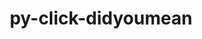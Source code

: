 ---
title: "py-click-didyoumean"
layout: cache
categories: [package, develop]
meta: {"versions": ["0.0.3"], "compilers": ["gcc@=7.5.0"], "oss": ["ubuntu18.04"], "platforms": ["linux"], "targets": ["x86_64", "x86_64_v3"], "stacks": ["radiuss", "root"], "num_specs": 42, "num_specs_by_stack": {"radiuss": 42, "root": 42}}
spec_details: [{"hash": "ln4vcfhzic4aeq3vdhvzd3q22qhfkbt6", "compiler": "gcc@=7.5.0", "versions": ["0.0.3"], "os": "ubuntu18.04", "platform": "linux", "target": "x86_64", "variants": [], "stacks": ["radiuss", "root"], "size": "-", "tarball": "https://binaries.spack.io/develop/build_cache/linux-ubuntu18.04-x86_64/gcc-7.5.0/py-click-didyoumean-0.0.3/linux-ubuntu18.04-x86_64-gcc-7.5.0-py-click-didyoumean-0.0.3-ln4vcfhzic4aeq3vdhvzd3q22qhfkbt6.spack"}, {"hash": "7z2ymxzqh52kwgp7ayzspuizy7gnqfre", "compiler": "gcc@=7.5.0", "versions": ["0.0.3"], "os": "ubuntu18.04", "platform": "linux", "target": "x86_64", "variants": [], "stacks": ["radiuss", "root"], "size": "-", "tarball": "https://binaries.spack.io/develop/build_cache/linux-ubuntu18.04-x86_64/gcc-7.5.0/py-click-didyoumean-0.0.3/linux-ubuntu18.04-x86_64-gcc-7.5.0-py-click-didyoumean-0.0.3-7z2ymxzqh52kwgp7ayzspuizy7gnqfre.spack"}, {"hash": "64ghw54op6sivkrkjq3i6zae7w5rcahj", "compiler": "gcc@=7.5.0", "versions": ["0.0.3"], "os": "ubuntu18.04", "platform": "linux", "target": "x86_64", "variants": [], "stacks": ["radiuss", "root"], "size": "-", "tarball": "https://binaries.spack.io/develop/build_cache/linux-ubuntu18.04-x86_64/gcc-7.5.0/py-click-didyoumean-0.0.3/linux-ubuntu18.04-x86_64-gcc-7.5.0-py-click-didyoumean-0.0.3-64ghw54op6sivkrkjq3i6zae7w5rcahj.spack"}, {"hash": "tyahsyxifnltkc46dnx5gvmvxytf5eu3", "compiler": "gcc@=7.5.0", "versions": ["0.0.3"], "os": "ubuntu18.04", "platform": "linux", "target": "x86_64", "variants": [], "stacks": ["radiuss", "root"], "size": "-", "tarball": "https://binaries.spack.io/develop/build_cache/linux-ubuntu18.04-x86_64/gcc-7.5.0/py-click-didyoumean-0.0.3/linux-ubuntu18.04-x86_64-gcc-7.5.0-py-click-didyoumean-0.0.3-tyahsyxifnltkc46dnx5gvmvxytf5eu3.spack"}, {"hash": "sn4scihtgysrem5xu2smln53t72a3who", "compiler": "gcc@=7.5.0", "versions": ["0.0.3"], "os": "ubuntu18.04", "platform": "linux", "target": "x86_64", "variants": [], "stacks": ["radiuss", "root"], "size": "-", "tarball": "https://binaries.spack.io/develop/build_cache/linux-ubuntu18.04-x86_64/gcc-7.5.0/py-click-didyoumean-0.0.3/linux-ubuntu18.04-x86_64-gcc-7.5.0-py-click-didyoumean-0.0.3-sn4scihtgysrem5xu2smln53t72a3who.spack"}, {"hash": "2kfxgizhxhghhssmb6k7mpmx44oqt2v5", "compiler": "gcc@=7.5.0", "versions": ["0.0.3"], "os": "ubuntu18.04", "platform": "linux", "target": "x86_64", "variants": [], "stacks": ["radiuss", "root"], "size": "-", "tarball": "https://binaries.spack.io/develop/build_cache/linux-ubuntu18.04-x86_64/gcc-7.5.0/py-click-didyoumean-0.0.3/linux-ubuntu18.04-x86_64-gcc-7.5.0-py-click-didyoumean-0.0.3-2kfxgizhxhghhssmb6k7mpmx44oqt2v5.spack"}, {"hash": "7e24fenwh4ji64hkj4xkqr2dzulfpe5d", "compiler": "gcc@=7.5.0", "versions": ["0.0.3"], "os": "ubuntu18.04", "platform": "linux", "target": "x86_64", "variants": [], "stacks": ["radiuss", "root"], "size": "-", "tarball": "https://binaries.spack.io/develop/build_cache/linux-ubuntu18.04-x86_64/gcc-7.5.0/py-click-didyoumean-0.0.3/linux-ubuntu18.04-x86_64-gcc-7.5.0-py-click-didyoumean-0.0.3-7e24fenwh4ji64hkj4xkqr2dzulfpe5d.spack"}, {"hash": "tuwkr2ceght2osawbqkglex34sgl2rjc", "compiler": "gcc@=7.5.0", "versions": ["0.0.3"], "os": "ubuntu18.04", "platform": "linux", "target": "x86_64", "variants": [], "stacks": ["radiuss", "root"], "size": "-", "tarball": "https://binaries.spack.io/develop/build_cache/linux-ubuntu18.04-x86_64/gcc-7.5.0/py-click-didyoumean-0.0.3/linux-ubuntu18.04-x86_64-gcc-7.5.0-py-click-didyoumean-0.0.3-tuwkr2ceght2osawbqkglex34sgl2rjc.spack"}, {"hash": "z2ab4imopifhqiupjsfj3y6zen5s5utr", "compiler": "gcc@=7.5.0", "versions": ["0.0.3"], "os": "ubuntu18.04", "platform": "linux", "target": "x86_64", "variants": [], "stacks": ["radiuss", "root"], "size": "-", "tarball": "https://binaries.spack.io/develop/build_cache/linux-ubuntu18.04-x86_64/gcc-7.5.0/py-click-didyoumean-0.0.3/linux-ubuntu18.04-x86_64-gcc-7.5.0-py-click-didyoumean-0.0.3-z2ab4imopifhqiupjsfj3y6zen5s5utr.spack"}, {"hash": "ydccq46y55turoo4wcexxm4zuxg7cisu", "compiler": "gcc@=7.5.0", "versions": ["0.0.3"], "os": "ubuntu18.04", "platform": "linux", "target": "x86_64", "variants": [], "stacks": ["radiuss", "root"], "size": "-", "tarball": "https://binaries.spack.io/develop/build_cache/linux-ubuntu18.04-x86_64/gcc-7.5.0/py-click-didyoumean-0.0.3/linux-ubuntu18.04-x86_64-gcc-7.5.0-py-click-didyoumean-0.0.3-ydccq46y55turoo4wcexxm4zuxg7cisu.spack"}, {"hash": "kqkk2fl6fkyhwibjush6uqp2pvggcvc7", "compiler": "gcc@=7.5.0", "versions": ["0.0.3"], "os": "ubuntu18.04", "platform": "linux", "target": "x86_64", "variants": ["build_system=python_pip"], "stacks": ["radiuss", "root"], "size": "-", "tarball": "https://binaries.spack.io/develop/build_cache/linux-ubuntu18.04-x86_64/gcc-7.5.0/py-click-didyoumean-0.0.3/linux-ubuntu18.04-x86_64-gcc-7.5.0-py-click-didyoumean-0.0.3-kqkk2fl6fkyhwibjush6uqp2pvggcvc7.spack"}, {"hash": "654my27xqbk5nng3dr7bbhygxyn4nvqc", "compiler": "gcc@=7.5.0", "versions": ["0.0.3"], "os": "ubuntu18.04", "platform": "linux", "target": "x86_64", "variants": [], "stacks": ["radiuss", "root"], "size": "-", "tarball": "https://binaries.spack.io/develop/build_cache/linux-ubuntu18.04-x86_64/gcc-7.5.0/py-click-didyoumean-0.0.3/linux-ubuntu18.04-x86_64-gcc-7.5.0-py-click-didyoumean-0.0.3-654my27xqbk5nng3dr7bbhygxyn4nvqc.spack"}, {"hash": "t2ssndicm5bjiokbgk2g53ynyupmdifo", "compiler": "gcc@=7.5.0", "versions": ["0.0.3"], "os": "ubuntu18.04", "platform": "linux", "target": "x86_64", "variants": [], "stacks": ["radiuss", "root"], "size": "-", "tarball": "https://binaries.spack.io/develop/build_cache/linux-ubuntu18.04-x86_64/gcc-7.5.0/py-click-didyoumean-0.0.3/linux-ubuntu18.04-x86_64-gcc-7.5.0-py-click-didyoumean-0.0.3-t2ssndicm5bjiokbgk2g53ynyupmdifo.spack"}, {"hash": "y3i773ay7kttr6xunbrhmb4ssvya4ovb", "compiler": "gcc@=7.5.0", "versions": ["0.0.3"], "os": "ubuntu18.04", "platform": "linux", "target": "x86_64", "variants": [], "stacks": ["radiuss", "root"], "size": "-", "tarball": "https://binaries.spack.io/develop/build_cache/linux-ubuntu18.04-x86_64/gcc-7.5.0/py-click-didyoumean-0.0.3/linux-ubuntu18.04-x86_64-gcc-7.5.0-py-click-didyoumean-0.0.3-y3i773ay7kttr6xunbrhmb4ssvya4ovb.spack"}, {"hash": "bf3k3nkyfh34nrs2ciw6mrvydxhjkmyv", "compiler": "gcc@=7.5.0", "versions": ["0.0.3"], "os": "ubuntu18.04", "platform": "linux", "target": "x86_64", "variants": [], "stacks": ["radiuss", "root"], "size": "-", "tarball": "https://binaries.spack.io/develop/build_cache/linux-ubuntu18.04-x86_64/gcc-7.5.0/py-click-didyoumean-0.0.3/linux-ubuntu18.04-x86_64-gcc-7.5.0-py-click-didyoumean-0.0.3-bf3k3nkyfh34nrs2ciw6mrvydxhjkmyv.spack"}, {"hash": "nxckxk3jqx4ny55uykjpw7uxvfgt5qqa", "compiler": "gcc@=7.5.0", "versions": ["0.0.3"], "os": "ubuntu18.04", "platform": "linux", "target": "x86_64", "variants": ["build_system=python_pip"], "stacks": ["radiuss", "root"], "size": "-", "tarball": "https://binaries.spack.io/develop/build_cache/linux-ubuntu18.04-x86_64/gcc-7.5.0/py-click-didyoumean-0.0.3/linux-ubuntu18.04-x86_64-gcc-7.5.0-py-click-didyoumean-0.0.3-nxckxk3jqx4ny55uykjpw7uxvfgt5qqa.spack"}, {"hash": "km4bpxo4pz7fjg7tihkvnlwkypxcltvq", "compiler": "gcc@=7.5.0", "versions": ["0.0.3"], "os": "ubuntu18.04", "platform": "linux", "target": "x86_64", "variants": [], "stacks": ["radiuss", "root"], "size": "-", "tarball": "https://binaries.spack.io/develop/build_cache/linux-ubuntu18.04-x86_64/gcc-7.5.0/py-click-didyoumean-0.0.3/linux-ubuntu18.04-x86_64-gcc-7.5.0-py-click-didyoumean-0.0.3-km4bpxo4pz7fjg7tihkvnlwkypxcltvq.spack"}, {"hash": "7ag3i2m2desvwonbala7ktp4nnxf2uwg", "compiler": "gcc@=7.5.0", "versions": ["0.0.3"], "os": "ubuntu18.04", "platform": "linux", "target": "x86_64", "variants": ["build_system=python_pip"], "stacks": ["radiuss", "root"], "size": "-", "tarball": "https://binaries.spack.io/develop/build_cache/linux-ubuntu18.04-x86_64/gcc-7.5.0/py-click-didyoumean-0.0.3/linux-ubuntu18.04-x86_64-gcc-7.5.0-py-click-didyoumean-0.0.3-7ag3i2m2desvwonbala7ktp4nnxf2uwg.spack"}, {"hash": "bqy7zn72gtdntwnqrbpwdu23hiyuimdo", "compiler": "gcc@=7.5.0", "versions": ["0.0.3"], "os": "ubuntu18.04", "platform": "linux", "target": "x86_64", "variants": [], "stacks": ["radiuss", "root"], "size": "-", "tarball": "https://binaries.spack.io/develop/build_cache/linux-ubuntu18.04-x86_64/gcc-7.5.0/py-click-didyoumean-0.0.3/linux-ubuntu18.04-x86_64-gcc-7.5.0-py-click-didyoumean-0.0.3-bqy7zn72gtdntwnqrbpwdu23hiyuimdo.spack"}, {"hash": "2qdk4p266q64ygmbo5y47x3o6dwzfqkm", "compiler": "gcc@=7.5.0", "versions": ["0.0.3"], "os": "ubuntu18.04", "platform": "linux", "target": "x86_64", "variants": [], "stacks": ["radiuss", "root"], "size": "-", "tarball": "https://binaries.spack.io/develop/build_cache/linux-ubuntu18.04-x86_64/gcc-7.5.0/py-click-didyoumean-0.0.3/linux-ubuntu18.04-x86_64-gcc-7.5.0-py-click-didyoumean-0.0.3-2qdk4p266q64ygmbo5y47x3o6dwzfqkm.spack"}, {"hash": "5ok5o64cctysdfyv7yubfjznde6potyz", "compiler": "gcc@=7.5.0", "versions": ["0.0.3"], "os": "ubuntu18.04", "platform": "linux", "target": "x86_64", "variants": [], "stacks": ["radiuss", "root"], "size": "-", "tarball": "https://binaries.spack.io/develop/build_cache/linux-ubuntu18.04-x86_64/gcc-7.5.0/py-click-didyoumean-0.0.3/linux-ubuntu18.04-x86_64-gcc-7.5.0-py-click-didyoumean-0.0.3-5ok5o64cctysdfyv7yubfjznde6potyz.spack"}, {"hash": "mwfkl3kwzkpz4bxwjb2zrqjr5qjx756l", "compiler": "gcc@=7.5.0", "versions": ["0.0.3"], "os": "ubuntu18.04", "platform": "linux", "target": "x86_64", "variants": [], "stacks": ["radiuss", "root"], "size": "-", "tarball": "https://binaries.spack.io/develop/build_cache/linux-ubuntu18.04-x86_64/gcc-7.5.0/py-click-didyoumean-0.0.3/linux-ubuntu18.04-x86_64-gcc-7.5.0-py-click-didyoumean-0.0.3-mwfkl3kwzkpz4bxwjb2zrqjr5qjx756l.spack"}, {"hash": "ggxujwjuahtczmfvpmv6m6c6kmimwnj7", "compiler": "gcc@=7.5.0", "versions": ["0.0.3"], "os": "ubuntu18.04", "platform": "linux", "target": "x86_64", "variants": [], "stacks": ["radiuss", "root"], "size": "-", "tarball": "https://binaries.spack.io/develop/build_cache/linux-ubuntu18.04-x86_64/gcc-7.5.0/py-click-didyoumean-0.0.3/linux-ubuntu18.04-x86_64-gcc-7.5.0-py-click-didyoumean-0.0.3-ggxujwjuahtczmfvpmv6m6c6kmimwnj7.spack"}, {"hash": "7h5w6akfhkoxcoorxf32iqalq56qdnd2", "compiler": "gcc@=7.5.0", "versions": ["0.0.3"], "os": "ubuntu18.04", "platform": "linux", "target": "x86_64", "variants": [], "stacks": ["radiuss", "root"], "size": "-", "tarball": "https://binaries.spack.io/develop/build_cache/linux-ubuntu18.04-x86_64/gcc-7.5.0/py-click-didyoumean-0.0.3/linux-ubuntu18.04-x86_64-gcc-7.5.0-py-click-didyoumean-0.0.3-7h5w6akfhkoxcoorxf32iqalq56qdnd2.spack"}, {"hash": "t6gkjhwytmw2xv4ed3fe4tsik6yzlgd2", "compiler": "gcc@=7.5.0", "versions": ["0.0.3"], "os": "ubuntu18.04", "platform": "linux", "target": "x86_64", "variants": [], "stacks": ["radiuss", "root"], "size": "-", "tarball": "https://binaries.spack.io/develop/build_cache/linux-ubuntu18.04-x86_64/gcc-7.5.0/py-click-didyoumean-0.0.3/linux-ubuntu18.04-x86_64-gcc-7.5.0-py-click-didyoumean-0.0.3-t6gkjhwytmw2xv4ed3fe4tsik6yzlgd2.spack"}, {"hash": "fl6sabxjvzbraj7ty5dbifjbib63wibk", "compiler": "gcc@=7.5.0", "versions": ["0.0.3"], "os": "ubuntu18.04", "platform": "linux", "target": "x86_64", "variants": [], "stacks": ["radiuss", "root"], "size": "-", "tarball": "https://binaries.spack.io/develop/build_cache/linux-ubuntu18.04-x86_64/gcc-7.5.0/py-click-didyoumean-0.0.3/linux-ubuntu18.04-x86_64-gcc-7.5.0-py-click-didyoumean-0.0.3-fl6sabxjvzbraj7ty5dbifjbib63wibk.spack"}, {"hash": "62fg5o5p4jsicvdohxqyjbfbrtxmiabr", "compiler": "gcc@=7.5.0", "versions": ["0.0.3"], "os": "ubuntu18.04", "platform": "linux", "target": "x86_64", "variants": [], "stacks": ["radiuss", "root"], "size": "-", "tarball": "https://binaries.spack.io/develop/build_cache/linux-ubuntu18.04-x86_64/gcc-7.5.0/py-click-didyoumean-0.0.3/linux-ubuntu18.04-x86_64-gcc-7.5.0-py-click-didyoumean-0.0.3-62fg5o5p4jsicvdohxqyjbfbrtxmiabr.spack"}, {"hash": "m3evxnon5k7wtqffjigktytsbhqrvdn5", "compiler": "gcc@=7.5.0", "versions": ["0.0.3"], "os": "ubuntu18.04", "platform": "linux", "target": "x86_64", "variants": [], "stacks": ["radiuss", "root"], "size": "-", "tarball": "https://binaries.spack.io/develop/build_cache/linux-ubuntu18.04-x86_64/gcc-7.5.0/py-click-didyoumean-0.0.3/linux-ubuntu18.04-x86_64-gcc-7.5.0-py-click-didyoumean-0.0.3-m3evxnon5k7wtqffjigktytsbhqrvdn5.spack"}, {"hash": "7lk7ao25xnbvmyeufhguu667x6jwwkyu", "compiler": "gcc@=7.5.0", "versions": ["0.0.3"], "os": "ubuntu18.04", "platform": "linux", "target": "x86_64", "variants": [], "stacks": ["radiuss", "root"], "size": "-", "tarball": "https://binaries.spack.io/develop/build_cache/linux-ubuntu18.04-x86_64/gcc-7.5.0/py-click-didyoumean-0.0.3/linux-ubuntu18.04-x86_64-gcc-7.5.0-py-click-didyoumean-0.0.3-7lk7ao25xnbvmyeufhguu667x6jwwkyu.spack"}, {"hash": "6i4ij25xygydn3jfjkny4ohtx34n3kh3", "compiler": "gcc@=7.5.0", "versions": ["0.0.3"], "os": "ubuntu18.04", "platform": "linux", "target": "x86_64", "variants": [], "stacks": ["radiuss", "root"], "size": "-", "tarball": "https://binaries.spack.io/develop/build_cache/linux-ubuntu18.04-x86_64/gcc-7.5.0/py-click-didyoumean-0.0.3/linux-ubuntu18.04-x86_64-gcc-7.5.0-py-click-didyoumean-0.0.3-6i4ij25xygydn3jfjkny4ohtx34n3kh3.spack"}, {"hash": "uldztwuyh6z2bj6imc5wi7dwklp3fwtf", "compiler": "gcc@=7.5.0", "versions": ["0.0.3"], "os": "ubuntu18.04", "platform": "linux", "target": "x86_64", "variants": [], "stacks": ["radiuss", "root"], "size": "-", "tarball": "https://binaries.spack.io/develop/build_cache/linux-ubuntu18.04-x86_64/gcc-7.5.0/py-click-didyoumean-0.0.3/linux-ubuntu18.04-x86_64-gcc-7.5.0-py-click-didyoumean-0.0.3-uldztwuyh6z2bj6imc5wi7dwklp3fwtf.spack"}, {"hash": "slbisxfqngre3qbo3mpil7otzd3ydgwn", "compiler": "gcc@=7.5.0", "versions": ["0.0.3"], "os": "ubuntu18.04", "platform": "linux", "target": "x86_64", "variants": [], "stacks": ["radiuss", "root"], "size": "-", "tarball": "https://binaries.spack.io/develop/build_cache/linux-ubuntu18.04-x86_64/gcc-7.5.0/py-click-didyoumean-0.0.3/linux-ubuntu18.04-x86_64-gcc-7.5.0-py-click-didyoumean-0.0.3-slbisxfqngre3qbo3mpil7otzd3ydgwn.spack"}, {"hash": "jold2mof7ojjfckfmjfqfa4yhszizufb", "compiler": "gcc@=7.5.0", "versions": ["0.0.3"], "os": "ubuntu18.04", "platform": "linux", "target": "x86_64", "variants": [], "stacks": ["radiuss", "root"], "size": "-", "tarball": "https://binaries.spack.io/develop/build_cache/linux-ubuntu18.04-x86_64/gcc-7.5.0/py-click-didyoumean-0.0.3/linux-ubuntu18.04-x86_64-gcc-7.5.0-py-click-didyoumean-0.0.3-jold2mof7ojjfckfmjfqfa4yhszizufb.spack"}, {"hash": "f3fwensorwzmebwnlemppfbbioy7wsv7", "compiler": "gcc@=7.5.0", "versions": ["0.0.3"], "os": "ubuntu18.04", "platform": "linux", "target": "x86_64", "variants": ["build_system=python_pip"], "stacks": ["radiuss", "root"], "size": "-", "tarball": "https://binaries.spack.io/develop/build_cache/linux-ubuntu18.04-x86_64/gcc-7.5.0/py-click-didyoumean-0.0.3/linux-ubuntu18.04-x86_64-gcc-7.5.0-py-click-didyoumean-0.0.3-f3fwensorwzmebwnlemppfbbioy7wsv7.spack"}, {"hash": "hy7tak2u4wz7qqshurribols4l5hjqcm", "compiler": "gcc@=7.5.0", "versions": ["0.0.3"], "os": "ubuntu18.04", "platform": "linux", "target": "x86_64_v3", "variants": ["build_system=python_pip"], "stacks": ["radiuss", "root"], "size": "-", "tarball": "https://binaries.spack.io/develop/build_cache/linux-ubuntu18.04-x86_64_v3/gcc-7.5.0/py-click-didyoumean-0.0.3/linux-ubuntu18.04-x86_64_v3-gcc-7.5.0-py-click-didyoumean-0.0.3-hy7tak2u4wz7qqshurribols4l5hjqcm.spack"}, {"hash": "meu25cbg4azfebjpc46d6qkh3bvppgog", "compiler": "gcc@=7.5.0", "versions": ["0.0.3"], "os": "ubuntu18.04", "platform": "linux", "target": "x86_64_v3", "variants": ["build_system=python_pip"], "stacks": ["radiuss", "root"], "size": "-", "tarball": "https://binaries.spack.io/develop/build_cache/linux-ubuntu18.04-x86_64_v3/gcc-7.5.0/py-click-didyoumean-0.0.3/linux-ubuntu18.04-x86_64_v3-gcc-7.5.0-py-click-didyoumean-0.0.3-meu25cbg4azfebjpc46d6qkh3bvppgog.spack"}, {"hash": "jy6j3m3xojvnx3spceejjtjzmmyyvzvc", "compiler": "gcc@=7.5.0", "versions": ["0.0.3"], "os": "ubuntu18.04", "platform": "linux", "target": "x86_64_v3", "variants": ["build_system=python_pip"], "stacks": ["radiuss", "root"], "size": "-", "tarball": "https://binaries.spack.io/develop/build_cache/linux-ubuntu18.04-x86_64_v3/gcc-7.5.0/py-click-didyoumean-0.0.3/linux-ubuntu18.04-x86_64_v3-gcc-7.5.0-py-click-didyoumean-0.0.3-jy6j3m3xojvnx3spceejjtjzmmyyvzvc.spack"}, {"hash": "3tia527ukevd447ckqq7237dj6b2sdoc", "compiler": "gcc@=7.5.0", "versions": ["0.0.3"], "os": "ubuntu18.04", "platform": "linux", "target": "x86_64_v3", "variants": ["build_system=python_pip"], "stacks": ["radiuss", "root"], "size": "-", "tarball": "https://binaries.spack.io/develop/build_cache/linux-ubuntu18.04-x86_64_v3/gcc-7.5.0/py-click-didyoumean-0.0.3/linux-ubuntu18.04-x86_64_v3-gcc-7.5.0-py-click-didyoumean-0.0.3-3tia527ukevd447ckqq7237dj6b2sdoc.spack"}, {"hash": "uunypczyvwpecnxrd7en3hhdxou74cwh", "compiler": "gcc@=7.5.0", "versions": ["0.0.3"], "os": "ubuntu18.04", "platform": "linux", "target": "x86_64_v3", "variants": ["build_system=python_pip"], "stacks": ["radiuss", "root"], "size": "-", "tarball": "https://binaries.spack.io/develop/build_cache/linux-ubuntu18.04-x86_64_v3/gcc-7.5.0/py-click-didyoumean-0.0.3/linux-ubuntu18.04-x86_64_v3-gcc-7.5.0-py-click-didyoumean-0.0.3-uunypczyvwpecnxrd7en3hhdxou74cwh.spack"}, {"hash": "r4gn4fbuyvshxg3txdm6lx77d2zmzgnd", "compiler": "gcc@=7.5.0", "versions": ["0.0.3"], "os": "ubuntu18.04", "platform": "linux", "target": "x86_64_v3", "variants": ["build_system=python_pip"], "stacks": ["radiuss", "root"], "size": "-", "tarball": "https://binaries.spack.io/develop/build_cache/linux-ubuntu18.04-x86_64_v3/gcc-7.5.0/py-click-didyoumean-0.0.3/linux-ubuntu18.04-x86_64_v3-gcc-7.5.0-py-click-didyoumean-0.0.3-r4gn4fbuyvshxg3txdm6lx77d2zmzgnd.spack"}, {"hash": "hxoeyh453i56upridbxfc5777mz33eda", "compiler": "gcc@=7.5.0", "versions": ["0.0.3"], "os": "ubuntu18.04", "platform": "linux", "target": "x86_64_v3", "variants": ["build_system=python_pip"], "stacks": ["radiuss", "root"], "size": "-", "tarball": "https://binaries.spack.io/develop/build_cache/linux-ubuntu18.04-x86_64_v3/gcc-7.5.0/py-click-didyoumean-0.0.3/linux-ubuntu18.04-x86_64_v3-gcc-7.5.0-py-click-didyoumean-0.0.3-hxoeyh453i56upridbxfc5777mz33eda.spack"}, {"hash": "y5m7aunmhp7gaimmxbm5bqpuot3gqiic", "compiler": "gcc@=7.5.0", "versions": ["0.0.3"], "os": "ubuntu18.04", "platform": "linux", "target": "x86_64_v3", "variants": ["build_system=python_pip"], "stacks": ["radiuss", "root"], "size": "-", "tarball": "https://binaries.spack.io/develop/build_cache/linux-ubuntu18.04-x86_64_v3/gcc-7.5.0/py-click-didyoumean-0.0.3/linux-ubuntu18.04-x86_64_v3-gcc-7.5.0-py-click-didyoumean-0.0.3-y5m7aunmhp7gaimmxbm5bqpuot3gqiic.spack"}]
---